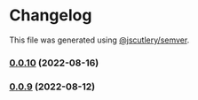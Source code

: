 # Changelog

This file was generated using [@jscutlery/semver](https://github.com/jscutlery/semver).

### [0.0.10](https://github.com/HausDAO/daohaus-monorepo/compare/common-utilities@0.0.9...common-utilities@0.0.10) (2022-08-16)

### [0.0.9](https://github.com/HausDAO/daohaus-monorepo/compare/common-utilities@0.0.8...common-utilities@0.0.9) (2022-08-12)
